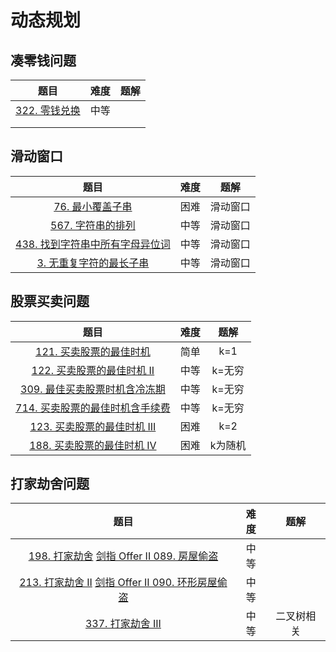 # 动态规划
## 凑零钱问题

|                            题目                            | 难度 | 题解 |
| :--------------------------------------------------------: | :--: | :--: |
| [322. 零钱兑换](https://leetcode.cn/problems/coin-change/) | 中等 |      |
|                                                            |      |      |
|                                                            |      |      |

## 滑动窗口

|                             题目                             | 难度 |   题解   |
| :----------------------------------------------------------: | :--: | :------: |
| [76. 最小覆盖子串](https://leetcode.cn/problems/minimum-window-substring/) | 困难 | 滑动窗口 |
| [567. 字符串的排列](https://leetcode.cn/problems/permutation-in-string/) | 中等 | 滑动窗口 |
| [438. 找到字符串中所有字母异位词](https://leetcode.cn/problems/find-all-anagrams-in-a-string/) | 中等 | 滑动窗口 |
| [3. 无重复字符的最长子串](https://leetcode.cn/problems/longest-substring-without-repeating-characters/) | 中等 | 滑动窗口 |

## 股票买卖问题

|                             题目                             | 难度 |  题解   |
| :----------------------------------------------------------: | :--: | :-----: |
| [121. 买卖股票的最佳时机](https://leetcode.cn/problems/best-time-to-buy-and-sell-stock/) | 简单 |   k=1   |
| [122. 买卖股票的最佳时机 II](https://leetcode.cn/problems/best-time-to-buy-and-sell-stock-ii/) | 中等 | k=无穷  |
| [309. 最佳买卖股票时机含冷冻期](https://leetcode.cn/problems/best-time-to-buy-and-sell-stock-with-cooldown/) | 中等 | k=无穷  |
| [714. 买卖股票的最佳时机含手续费](https://leetcode.cn/problems/best-time-to-buy-and-sell-stock-with-transaction-fee/) | 中等 | k=无穷  |
| [123. 买卖股票的最佳时机 III](https://leetcode.cn/problems/best-time-to-buy-and-sell-stock-iii/) | 困难 |   k=2   |
| [188. 买卖股票的最佳时机 IV](https://leetcode.cn/problems/best-time-to-buy-and-sell-stock-iv/) | 困难 | k为随机 |

## 打家劫舍问题

|                             题目                             | 难度 |    题解    |
| :----------------------------------------------------------: | :--: | :--------: |
| [198. 打家劫舍](https://leetcode.cn/problems/house-robber/)    [剑指 Offer II 089. 房屋偷盗](https://leetcode.cn/problems/Gu0c2T/) | 中等 |            |
| [213. 打家劫舍 II](https://leetcode.cn/problems/house-robber-ii/)   [剑指 Offer II 090. 环形房屋偷盗](https://leetcode.cn/problems/PzWKhm/) | 中等 |            |
| [337. 打家劫舍 III](https://leetcode.cn/problems/house-robber-iii/) | 中等 | 二叉树相关 |

